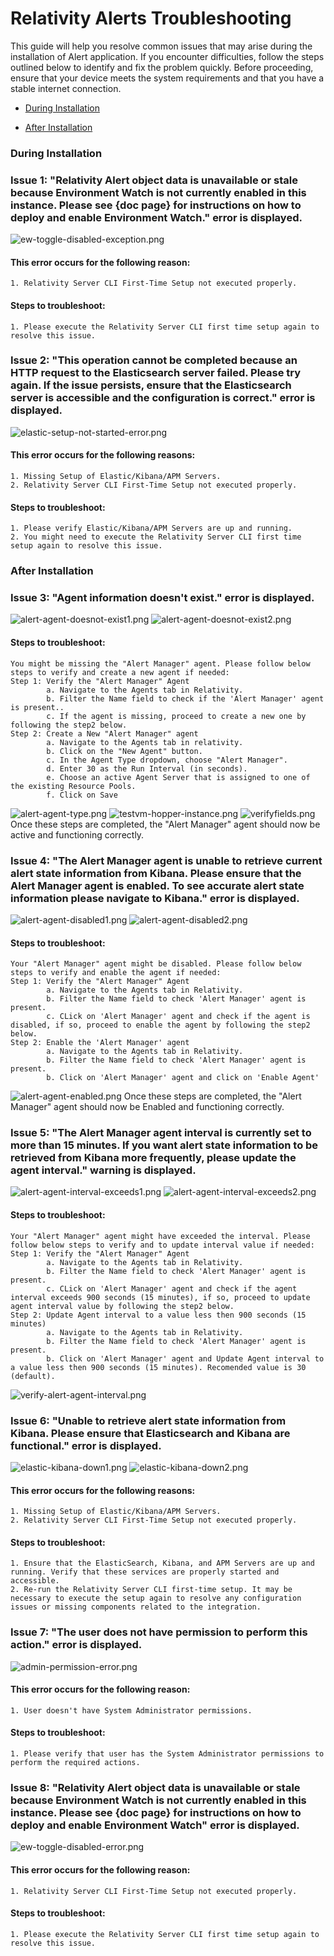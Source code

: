 # Relativity Alerts Troubleshooting

This guide will help you resolve common issues that may arise during the installation of Alert application. If you encounter difficulties, follow the steps outlined below to identify and fix the problem quickly. Before proceeding, ensure that your device meets the system requirements and that you have a stable internet connection.

* [During Installation](#during-installation)

* [After Installation](#after-installation)

### During Installation

### Issue 1: "Relativity Alert object data is unavailable or stale because Environment Watch is not currently enabled in this instance. Please see {doc page} for instructions on how to deploy and enable Environment Watch." error is displayed.
![ew-toggle-disabled-exception.png](../resources/relativity-alerts-troubleshooting-images/ew-toggle-disabled-exception.png)

#### This error occurs for the following reason:
    1. Relativity Server CLI First-Time Setup not executed properly.

#### Steps to troubleshoot:
    1. Please execute the Relativity Server CLI first time setup again to resolve this issue.

### Issue 2: "This operation cannot be completed because an HTTP request to the Elasticsearch server failed. Please try again. If the issue persists, ensure that the Elasticsearch server is accessible and the configuration is correct." error is displayed.
![elastic-setup-not-started-error.png](../resources/relativity-alerts-troubleshooting-images/elastic-kibana-not-started-error.png)

#### This error occurs for the following reasons:
    1. Missing Setup of Elastic/Kibana/APM Servers.
    2. Relativity Server CLI First-Time Setup not executed properly.

#### Steps to troubleshoot:
    1. Please verify Elastic/Kibana/APM Servers are up and running.
    2. You might need to execute the Relativity Server CLI first time setup again to resolve this issue.

### After Installation

### Issue 3: "Agent information doesn't exist." error is displayed.
![alert-agent-doesnot-exist1.png](../resources/relativity-alerts-troubleshooting-images/alert-agent-doesnot-exist1.png)
![alert-agent-doesnot-exist2.png](../resources/relativity-alerts-troubleshooting-images/alert-agent-doesnot-exist2.png)

#### Steps to troubleshoot:
    You might be missing the "Alert Manager" agent. Please follow below steps to verify and create a new agent if needed:
    Step 1: Verify the "Alert Manager" Agent
            a. Navigate to the Agents tab in Relativity.
            b. Filter the Name field to check if the 'Alert Manager' agent is present..
            c. If the agent is missing, proceed to create a new one by following the step2 below.
    Step 2: Create a New "Alert Manager" agent
            a. Navigate to the Agents tab in relativity.
            b. Click on the "New Agent" button.
            c. In the Agent Type dropdown, choose "Alert Manager".
            d. Enter 30 as the Run Interval (in seconds).
            e. Choose an active Agent Server that is assigned to one of the existing Resource Pools.
            f. Click on Save
![alert-agent-type.png](../resources/relativity-alerts-troubleshooting-images/alert-agent-type.png)
![testvm-hopper-instance.png](../resources/relativity-alerts-troubleshooting-images/testvm-hopper-instance.png)
![verifyfields.png](../resources/relativity-alerts-troubleshooting-images/verifyfields.png)
    Once these steps are completed, the "Alert Manager" agent should now be active and functioning correctly.

### Issue 4: "The Alert Manager agent is unable to retrieve current alert state information from Kibana. Please ensure that the Alert Manager agent is enabled. To see accurate alert state information please navigate to Kibana." error is displayed.
![alert-agent-disabled1.png](../resources/relativity-alerts-troubleshooting-images/alert-agent-disabled1.png)
![alert-agent-disabled2.png](../resources/relativity-alerts-troubleshooting-images/alert-agent-disabled2.png)

#### Steps to troubleshoot:
    Your "Alert Manager" agent might be disabled. Please follow below steps to verify and enable the agent if needed:
    Step 1: Verify the "Alert Manager" Agent
            a. Navigate to the Agents tab in Relativity.
            b. Filter the Name field to check 'Alert Manager' agent is present.
            c. CLick on 'Alert Manager' agent and check if the agent is disabled, if so, proceed to enable the agent by following the step2 below.
    Step 2: Enable the 'Alert Manager' agent
            a. Navigate to the Agents tab in Relativity.
            b. Filter the Name field to check 'Alert Manager' agent is present.
            b. Click on 'Alert Manager' agent and click on 'Enable Agent'
![alert-agent-enabled.png](../resources/relativity-alerts-troubleshooting-images/alert-agent-enabled.png)
    Once these steps are completed, the "Alert Manager" agent should now be Enabled and functioning correctly.

### Issue 5: "The Alert Manager agent interval is currently set to more than 15 minutes. If you want alert state information to be retrieved from Kibana more frequently, please update the agent interval." warning is displayed.
![alert-agent-interval-exceeds1.png](../resources/relativity-alerts-troubleshooting-images/alert-agent-interval-exceeds1.png)
![alert-agent-interval-exceeds2.png](../resources/relativity-alerts-troubleshooting-images/alert-agent-interval-exceeds2.png)

#### Steps to troubleshoot:
    Your "Alert Manager" agent might have exceeded the interval. Please follow below steps to verify and to update interval value if needed:
    Step 1: Verify the "Alert Manager" Agent
            a. Navigate to the Agents tab in Relativity.
            b. Filter the Name field to check 'Alert Manager' agent is present.
            c. CLick on 'Alert Manager' agent and check if the agent interval exceeds 900 seconds (15 minutes), if so, proceed to update agent interval value by following the step2 below.
    Step 2: Update Agent interval to a value less then 900 seconds (15 minutes)
            a. Navigate to the Agents tab in Relativity.
            b. Filter the Name field to check 'Alert Manager' agent is present.
            b. Click on 'Alert Manager' agent and Update Agent interval to a value less then 900 seconds (15 minutes). Recomended value is 30 (default).
![verify-alert-agent-interval.png](../resources/relativity-alerts-troubleshooting-images/verify-alert-agent-interval.png)

### Issue 6: "Unable to retrieve alert state information from Kibana. Please ensure that Elasticsearch and Kibana are functional." error is displayed.
![elastic-kibana-down1.png](../resources/relativity-alerts-troubleshooting-images/elastic-kibana-down1.png)
![elastic-kibana-down2.png](../resources/relativity-alerts-troubleshooting-images/elastic-kibana-down2.png)

#### This error occurs for the following reasons:
    1. Missing Setup of Elastic/Kibana/APM Servers.
    2. Relativity Server CLI First-Time Setup not executed properly.

#### Steps to troubleshoot:
    1. Ensure that the ElasticSearch, Kibana, and APM Servers are up and running. Verify that these services are properly started and accessible.
    2. Re-run the Relativity Server CLI first-time setup. It may be necessary to execute the setup again to resolve any configuration issues or missing components related to the integration.

### Issue 7: "The user does not have permission to perform this action." error is displayed.
![admin-permission-error.png](../resources/relativity-alerts-troubleshooting-images/admin-permission-error.png)

#### This error occurs for the following reason:
    1. User doesn't have System Administrator permissions.

#### Steps to troubleshoot:
    1. Please verify that user has the System Administrator permissions to perform the required actions.

### Issue 8: "Relativity Alert object data is unavailable or stale because Environment Watch is not currently enabled in this instance. Please see {doc page} for instructions on how to deploy and enable Environment Watch" error is displayed.
![ew-toggle-disabled-error.png](../resources/relativity-alerts-troubleshooting-images/ew-toggle-disabled-error.png)

#### This error occurs for the following reason:
    1. Relativity Server CLI First-Time Setup not executed properly.

#### Steps to troubleshoot:
    1. Please execute the Relativity Server CLI first time setup again to resolve this issue.
